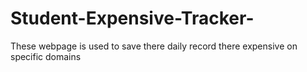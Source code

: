 # Student-Expensive-Tracker-
These webpage is used to save there daily record there expensive on specific domains 
